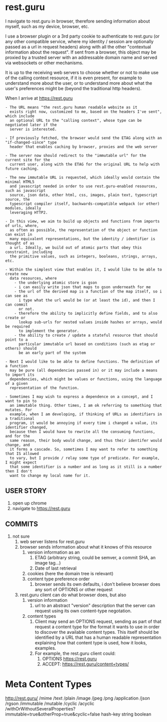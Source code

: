 rest.guru
=========

I navigate to rest.guru in browser, therefore sending information about myself, such as my
device, browser, etc.

I use a browser plugin or a 3rd party cookie to authenticate to rest.guru (or any other
compatible service, where my identity / session are optionally passed as a url in request headers)
along with all the other "contextual information about the request". If sent from a browser, this object
may be proxied by a trusted server with an addressable domain name and served via websockets or other
mechanisms.

It is up to the receiving web servers to choose whether or not to make use of the calling
context resource, if it is even present, for example to understand more about the user, or to understand
more about what the user's preferences might be (beyond the traditional http headers).

When I arrive at https://rest.guru

    - The URL means "the rest.guru human readable website as it 
      exists right now, customized to me, based on the headers I've sent", which include
      an optional URL to the "calling context", whose type can be negotiated later if the
      server is interested.

    - If previously fetched, the browser would send the ETAG along with an "if-changed-since" type
      header that enables caching by browser, proxies and the web server

    - The server now should redirect to the "immutable url" for the current site for the
      current user, along with the ETAG for the original URL to help with future caching.

    - The new immutable URL is requested, which ideally would contain the minimal HTML5
      and javascript needed in order to use rest.guru-enabled resources, such as javascript
      source, json data, other html, css, images, plain text, typescript source, the
      typescript compiler itself, backwards-compatible webpack (or other) modules, ideally
      leveraging HTTP2.

    - In this view, we aim to build up objects and functions from imports of urls, where,
      as often as possible, the representation of the object or function can exist in 
      many equivalent representations, but the identity / identifier is thought of as
      a url. Ideally, we build out of atomic parts that obey this constraint, including
      the primitive values, such as integers, booleans, strings, arrays, etc.

    - Within the simplest view that enables it, I would like to be able to create new
      data resources, where
        - the underlying atomic store is gson
        - i can easily write json that maps to gson underneath for me
        - the url of the derived map is a function of the map itself, so i can see as
          i type what the url would be (or at least the id), and then I can commit
          or not.
        - therefore the ability to implicitly define fields, and to also create or
          lookup sub-urls for nested values inside hashes or arrays, would be required
          to implement the generator.
        - the ability to create / update a stateful resource that should point to a
          particular immutable url based on conditions (such as etag or others) should
          be an early part of the system

    - Next I would like to be able to define functions. The definition of a function
      may be pure (all dependencies passed in) or it may include a means to import its
      dependencies, which might be values or functions, using the language of a given
      representation of the function.

    - Sometimes I may wish to express a dependence on a concept, and I want to pin to
      an immutable thing. Other times, I am ok referring to something that mutates. For
      example, when I am developing, if thinking of URLs as identifiers in a traditional
      program, it would be annoying if every time i changed a value, its identifier changed,
      because then I would have to rewrite all the consuming functions, and for the 
      same reason, their body would change, and thus their identifer would change, and
      it forms a cascade. So, sometimes I may want to refer to something that IS allowed
      to vary, but I provide / relay some type of predicate. For example, I might expect
      that some identifier is a number and as long as it still is a number then I don't 
      want to change my local name for it.

USER STORY
----------

1. open up chrome
2. navigate to https://rest.guru

COMMITS
--------

1. not sure
    1. web server listens for rest.guru
    2. browser sends information about what it knows of this resource
        1. version information as an
            1. ETAG (arbitrary string, could be semver, a commit SHA, an image tag...)
            2. Date of last retrieval
        2. cookies (here the domain tree is relevant)
        3. content type preference order 
            1. browser sends its own defaults, i don't believe browser does
               any sort of OPTIONS or other request
    3. rest.guru client can do what browser does, but also
        1. version information
            1. url to an abstract "version" description that the server
               can request using its own content-type negotation.
        2. content types
            1. Client may send an OPTIONS request, sending as part of that
               request a content type for the format it wants to use in order
               to discover the available content types. This itself should be
               identified by a URL that has a human readable representation
               explaining how that content type is used, how it looks, examples.
            2. For example, the rest.guru client could:
                1. OPTIONS https://rest.guru
                2. ACCEPT: https://rest.guru/content+types/

# Meta Content Types

http://rest.guru/
    /mime
        /text
            /plain
        /image
            /jpeg
            /png
        /application
            /json
    /rgson
        /immutable
        /mutable
        /cyclic
        /acyclic
        /withOrWithoutSeveralProperties?immutable=true&otherProp=true&cyclic=false
        hash-key
        string
        boolean
